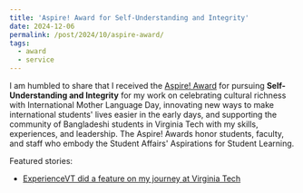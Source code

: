 ```yaml
---
title: 'Aspire! Award for Self-Understanding and Integrity'
date: 2024-12-06
permalink: /post/2024/10/aspire-award/
tags:
  - award
  - service
---
```


I am humbled to share that I received the [Aspire! Award](https://experience.vt.edu/aspire.html) for pursuing <b>Self-Understanding and Integrity</b> for my work on celebrating cultural richness with International Mother Language Day, innovating new ways to make international students' lives easier in the early days, and supporting the community of Bangladeshi students in Virginia Tech with my skills, experiences, and leadership. The Aspire! Awards honor students, faculty, and staff who embody the Student Affairs' Aspirations for Student Learning.

Featured stories:
* [ExperienceVT did a feature on my journey at Virginia Tech](https://experience.vt.edu/2017/Ibrahim_Tahmid.html)
